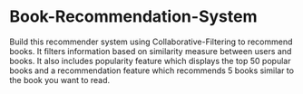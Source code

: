 # Book-Recommendation-System
Build this recommender system using Collaborative-Filtering to recommend books. It filters information based on similarity measure between users and books.
It also includes popularity feature which displays the top 50 popular books and a recommendation feature which recommends 5 books similar to the book you want to read.
